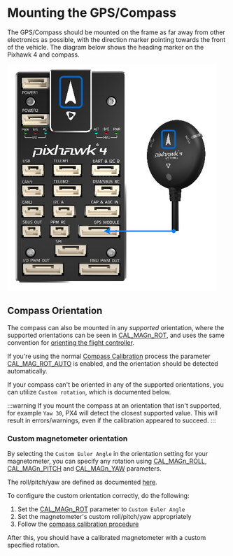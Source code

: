 # Mounting the GPS/Compass

The GPS/Compass should be mounted on the frame as far away from other electronics as possible, with the direction marker pointing towards the front of the vehicle.
The diagram below shows the heading marker on the Pixhawk 4 and compass.

![Connect compass/GPS to Pixhawk 4](../../assets/flight_controller/pixhawk4/pixhawk4_compass_gps.jpg)

## Compass Orientation

The compass can also be mounted in any _supported_ orientation, where the supported orientations can be seen in [CAL_MAGn_ROT](../advanced_config/parameter_reference.md#CAL_MAG1_ROT), and uses the same convention for [orienting the flight controller](../config/flight_controller_orientation.md#orientation-definition).

If you're using the normal [Compass Calibration](../config/compass.md) process the parameter [CAL_MAG_ROT_AUTO](../advanced_config/parameter_reference.md#CAL_MAG_ROT_AUTO) is enabled, and the orientation should be detected automatically.

If your compass can't be oriented in any of the supported orientations, you can utilize `Custom rotation`, which is documented below.

:::warning
If you mount the compass at an orientation that isn't supported, for example `Yaw 30`, PX4 will detect the closest supported value. This will result in errors/warnings, even if the calibration appeared to succeed.
:::

### Custom magnetometer orientation

By selecting the `Custom Euler Angle` in the orientation setting for your magnetometer, you can specify any rotation using [CAL_MAGn_ROLL](../advanced_config/parameter_reference.md#CAL_MAG1_ROLL), [CAL_MAGn_PITCH](../advanced_config/parameter_reference.md#CAL_MAG1_PITCH) and [CAL_MAGn_YAW](../advanced_config/parameter_reference.md#CAL_MAG1_YAW) parameters.

The roll/pitch/yaw are defined as documented [here](../config/flight_controller_orientation.md#orientation-definition).

To configure the custom orientation correctly, do the following:
1. Set the [CAL_MAGn_ROT](../advanced_config/parameter_reference.md#CAL_MAG1_ROT) parameter to `Custom Euler Angle`
2. Set the magnetometer's custom roll/pitch/yaw appropriately
3. Follow the [compass calibration procedure](../config/compass.md#performing-the-calibration)

After this, you should have a calibrated magnetometer with a custom specified rotation.
